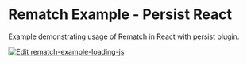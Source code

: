 # Rematch Example - Persist React

Example demonstrating usage of Rematch in React with persist plugin.

[![Edit rematch-example-loading-js](https://codesandbox.io/static/img/play-codesandbox.svg)](https://codesandbox.io/s/github/rematch/rematch/tree/master/examples/persist-react?fontsize=14&hidenavigation=1&theme=dark)
